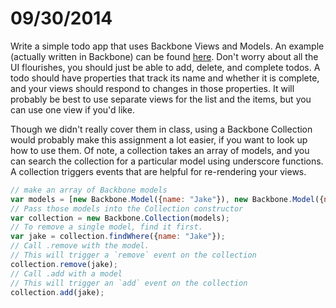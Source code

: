 # 09/30/2014

Write a simple todo app that uses Backbone Views and Models. An example (actually written in Backbone) can be found [here](http://todomvc.com/architecture-examples/backbone/). Don't worry about all the UI flourishes, you should just be able to add, delete, and complete todos. A todo should have properties that track its name and whether it is complete, and your views should respond to changes in those properties. It will probably be best to use separate views for the list and the items, but you can use one view if you'd like.

Though we didn't really cover them in class, using a Backbone Collection would probably make this assignment a lot easier, if you want to look up how to use them. Of note, a collection takes an array of models, and you can search the collection for a particular model using underscore functions. A collection triggers events that are helpful for re-rendering your views.

```js
// make an array of Backbone models
var models = [new Backbone.Model({name: "Jake"}), new Backbone.Model({name: "Finn"})];
// Pass those models into the Collection constructor
var collection = new Backbone.Collection(models);
// To remove a single model, find it first.
var jake = collection.findWhere({name: "Jake"});
// Call .remove with the model.
// This will trigger a `remove` event on the collection
collection.remove(jake);
// Call .add with a model
// This will trigger an `add` event on the collection
collection.add(jake);
```
